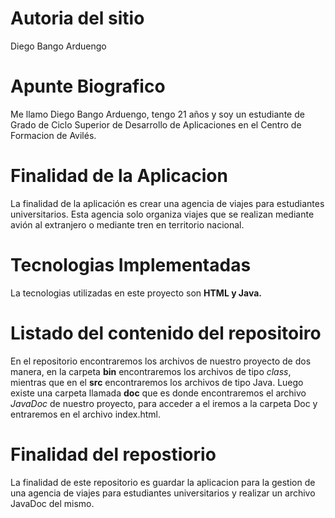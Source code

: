 # Autoria del sitio
Diego Bango Arduengo
# Apunte Biografico
Me llamo Diego Bango Arduengo, tengo 21 años y soy un estudiante de Grado de Ciclo Superior de Desarrollo de Aplicaciones en el Centro de Formacion de Avilés.
# Finalidad de la Aplicacion
La finalidad de la aplicación es crear una agencia de viajes para estudiantes universitarios. 
Esta agencia solo organiza viajes que se realizan mediante avión al extranjero o mediante tren en territorio nacional.
# Tecnologias Implementadas
La tecnologias utilizadas en este proyecto son **HTML y Java.**
# Listado del contenido del repositoiro
En el repositorio encontraremos los archivos de nuestro proyecto de dos manera, en la carpeta **bin** encontraremos los archivos de tipo *class*, mientras que en el **src** encontraremos los archivos de tipo Java. Luego existe una carpeta llamada **doc** que es donde encontraremos el archivo *JavaDoc* de nuestro proyecto, para acceder a el iremos a la carpeta Doc y entraremos en el archivo index.html.
# Finalidad del repostiorio
La finalidad de este repositorio es guardar la aplicacion para la gestion de una agencia de viajes para estudiantes universitarios y realizar un archivo JavaDoc del mismo.

 
